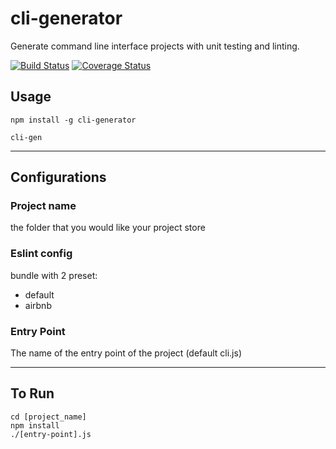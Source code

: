 # cli-generator

Generate command line interface projects with unit testing and linting.

[![Build Status](https://travis-ci.org/nandiheath/cli-generator.svg?branch=master)](https://travis-ci.org/nandiheath/cli-generator)
[![Coverage Status](https://coveralls.io/repos/github/nandiheath/cli-generator/badge.svg?branch=master)](https://coveralls.io/github/nandiheath/cli-generator?branch=master)

## Usage

```shell-script
npm install -g cli-generator

cli-gen
```

---

## Configurations

### Project name

the folder that you would like your project store

### Eslint config

bundle with 2 preset:

- default
- airbnb

### Entry Point

The name of the entry point of the project (default cli.js)

---

## To Run

```shell-script
cd [project_name]
npm install
./[entry-point].js
```
